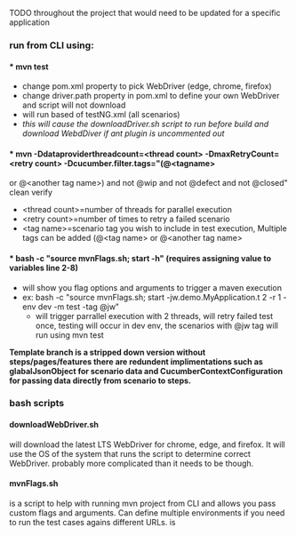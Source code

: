 TODO throughout the project that would need to be updated for a specific application  

### run from CLI using: ###

#### * mvn test #### 
  * change pom.xml property to pick WebDriver (edge, chrome, firefox)
  * change driver.path property in pom.xml to define your own WebDriver and script will not download
  * will run based of testNG.xml (all scenarios)
  * _this will cause the downloadDriver.sh script to run before build and download WebdDiver if ant plugin is uncommented out_

#### * mvn -Ddataproviderthreadcount=<thread count<l>> -DmaxRetryCount=<retry count<l>> -Dcucumber.filter.tags="(@<tagname<l>> #### 
  or @<another tag name<l>>) and not @wip and not @defect and not @closed" clean verify
  * <thread count<l>>=number of threads for parallel execution
  * <retry count<l>>=number of times to retry a failed scenario
  * <tag name<l>>=scenario tag you wish to include in test execution, Multiple tags can be added (@<tag name<l>>
    or @<another tag name<l>>

#### * bash -c "source mvnFlags.sh; start -h" (requires assigning value to variables line 2-8) ####
  * will show you flag options and arguments to trigger a maven execution
  * ex:  bash -c "source mvnFlags.sh; start -jw.demo.MyApplication.t 2 -r 1 -env dev -m test -tag @jw"
    * will trigger parrallel execution with 2 threads, will retry failed test once, testing will occur in dev env, the scenarios with @jw tag will run using mvn test  
  
**Template branch is a stripped down version without steps/pages/features there are redundent implimentations such as glabalJsonObject for scenario data and CucumberContextConfiguration for passing data directly from scenario to steps.**  
  
### bash scripts ###   
#### downloadWebDriver.sh #### 
will download the latest LTS WebDriver for chrome, edge, and firefox. It will use the OS of the system that runs the script to determine correct WebDriver. probably more complicated than it needs to be though. 
  
#### mvnFlags.sh #### 
is a script to help with running mvn project from CLI and allows you pass custom flags and arguments. Can define multiple environments if you need to run the test cases agains different URLs. 
is 
